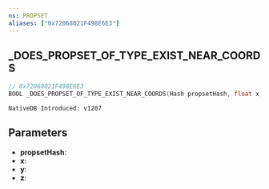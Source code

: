 ```yaml
---
ns: PROPSET
aliases: ["0x72068021F498E6E3"]
---
```

## _DOES_PROPSET_OF_TYPE_EXIST_NEAR_COORDS

```c
// 0x72068021F498E6E3
BOOL _DOES_PROPSET_OF_TYPE_EXIST_NEAR_COORDS(Hash propsetHash, float x, float y, float z);
```

```
NativeDB Introduced: v1207
```

## Parameters
* **propsetHash**:
* **x**:
* **y**:
* **z**:
